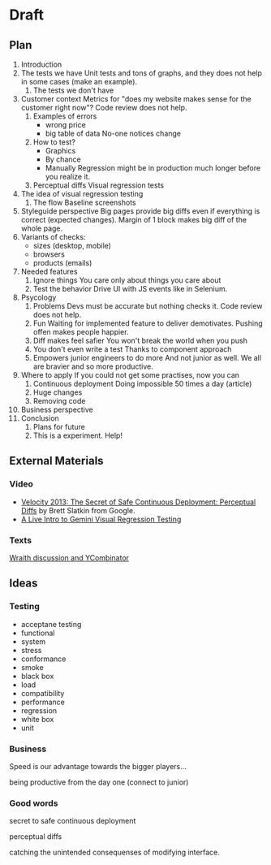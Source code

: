# Draft

## Plan

1. Introduction
1. The tests we have
   Unit tests and tons of graphs, and they does not help in some cases (make an example).
   1. The tests we don't have
1. Customer context
   Metrics for "does my website makes sense for the customer right now"? Code review does not help.
   1. Examples of errors
      * wrong price
      * big table of data
        No-one notices change
   1. How to test?
      * Graphics
      * By chance
      * Manually
   Regression might be in production much longer before you realize it.
   1. Perceptual diffs
      Visual regression tests
1. The idea of visual regression testing
   1. The flow
      Baseline screenshots
1. Styleguide perspective
   Big pages provide big diffs even if everything is correct (expected changes).
   Margin of 1 block makes big diff of the whole page.
1. Variants of checks:
   * sizes (desktop, mobile)
   * browsers
   * products (emails)
1. Needed features
   1. Ignore things
      You care only about things you care about
   1. Test the behavior
      Drive UI with JS events like in Selenium.
1. Psycology
   1. Problems
      Devs must be accurate but nothing checks it. Code review does not help.
   1. Fun
      Waiting for implemented feature to deliver demotivates. Pushing offen makes people happier.
   1. Diff makes feel safier
      You won't break the world when you push
   1. You don't even write a test
      Thanks to component approach
   1. Empowers junior engineers to do more
      And not junior as well.
      We all are bravier and so more productive.
1. Where to apply
   If you could not get some practises, now you can
   1. Continuous deployment
      Doing impossible 50 times a day (article)
   1. Huge changes
   1. Removing code
1. Business perspective
1. Conclusion
   1. Plans for future
   1. This is a experiment. Help!

## External Materials

### Video

* [Velocity 2013: The Secret of Safe Continuous Deployment: Perceptual Diffs](https://youtu.be/1wHr-O6gEfc) by Brett
Slatkin from Google.
* [A Live Intro to Gemini Visual Regression Testing](https://youtu.be/joADgrvvrYM)

### Texts

[Wraith discussion and YCombinator](https://news.ycombinator.com/item?id=6135447)

## Ideas

### Testing

* acceptane testing
* functional
* system
* stress
* conformance
* smoke
* black box
* load
* compatibility
* performance
* regression
* white box
* unit

### Business
Speed is our advantage towards the bigger players...

being productive from the day one (connect to junior)

### Good words

secret to safe continuous deployment

perceptual diffs

catching the unintended consequenses of modifying interface.
